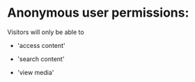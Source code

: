 # **Anonymous user permissions:**

Visitors will only be able to 

- 'access content' 

- 'search content' 

- 'view media'

